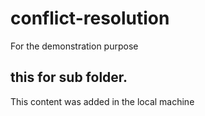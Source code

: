 # conflict-resolution
For the demonstration purpose
##  this for sub folder.
This content was added in the local machine

